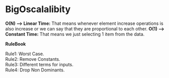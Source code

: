 # BigOscalalibity

**O(N) --> Linear Time:** That means whenever element increase operations is also increase or we can say that they are proportional to each other.
**O(1) --> Constant Time:** That means we just selecting 1 item from the data.

**RuleBook**

Rule1: Worst Case.</br>
Rule2: Remove Constants.</br>
Rule3: Different terms for inputs.</br>
Rule4: Drop Non Dominants.
